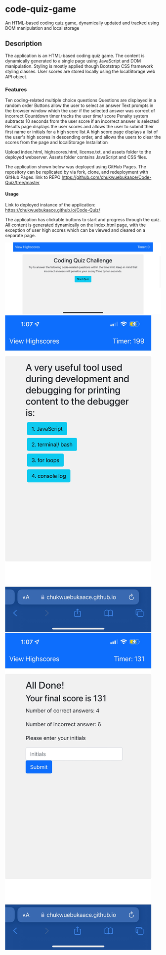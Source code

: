 # code-quiz-game

An HTML-based coding quiz game, dynamically updated and tracked using DOM manipulation and local storage

## Description

The application is an HTML-based coding quiz game. The content is dynamically generated to a single page using JavaScript and DOM manipulation. Styling is mostly applied though Bootstrap CSS framework styling classes. User scores are stored locally using the localStorage web API object.

### Features

Ten coding-related multiple choice questions
Questions are displayed in a random order
Buttons allow the user to select an answer
Text prompts in the browser window which the user if the selected answer was correct of incorrect
Countdown timer tracks the user time/ score
Penalty system subtracts 10 seconds from the user score if an incorrect answer is selected
Results page displays the user scores and allows the user to submit their first name or initials for a high score list
A high score page displays a list of the user's high scores in descending order, and allows the users to clear the scores from the page and localStorage
Installation

Upload index.html, highscores.html, license.txt, and assets folder to the deployed webserver. Assets folder contains JavaScript and CSS files.

The application shown below was deployed using GitHub Pages. The repository can be replicated by via fork, clone, and redeployment with GitHub Pages.
link to REPO https://github.com/chukwuebukaace/Code-Quiz/tree/master


#### Usage

Link to deployed instance of the application: https://chukwuebukaace.github.io/Code-Quiz/ 

The application has clickable buttons to start and progress through the quiz. All content is generated dynamically on the index.html page, with the exception of user high scores which can be viewed and cleared on a separate page.

![deploy images](./assets/images/IMG_0019.jpeg)
![deploy images2](./assets/images/IMG_0020.jpeg)
![deploy images3](./assets/images/IMG_0021.jpeg)